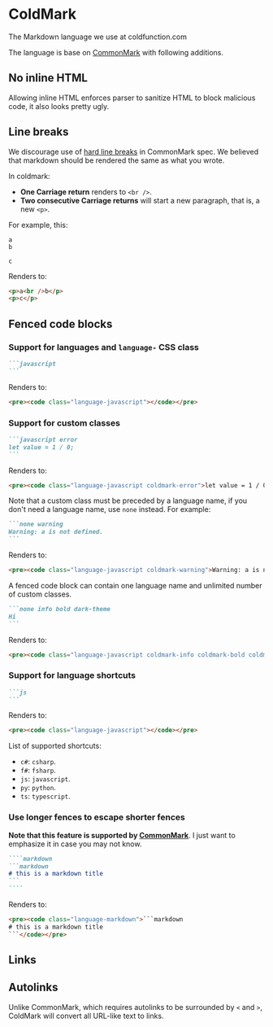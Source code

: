 # ColdMark
The Markdown language we use at coldfunction.com

The language is base on [CommonMark](http://commonmark.org/) with following additions.

## No inline HTML
Allowing inline HTML enforces parser to sanitize HTML to block malicious code, it also looks pretty ugly.

## Line breaks
We discourage use of [hard line breaks](http://spec.commonmark.org/0.12/#hard-line-breaks) in CommonMark spec. We believed that markdown should be rendered the same as what you wrote.


In coldmark:
* **One Carriage return** renders to `<br />`.
* **Two consecutive Carriage returns** will start a new paragraph, that is, a new `<p>`.

For example, this:
```
a
b

c
```

Renders to:
```html
<p>a<br />b</p>
<p>c</p>
```

## Fenced code blocks

### Support for languages and `language-` CSS class
````markdown
```javascript
```
````

Renders to:
```html
<pre><code class="language-javascript"></code></pre>
```

### Support for custom classes
````markdown
```javascript error
let value = 1 / 0;
```
````

Renders to:
```html
<pre><code class="language-javascript coldmark-error">let value = 1 / 0;</code></pre>
```

Note that a custom class must be preceded by a language name, if you don't need a language name, use `none` instead. For example:
````markdown
```none warning
Warning: a is not defined.
```
````

Renders to:
```html
<pre><code class="language-javascript coldmark-warning">Warning: a is not defined.</code></pre>
```

A fenced code block can contain one language name and unlimited number of custom classes.
````markdown
```none info bold dark-theme
Hi
```
````

Renders to:
```html
<pre><code class="language-javascript coldmark-info coldmark-bold coldmark-dark-theme">Hi</code></pre>
```

### Support for language shortcuts
````markdown
```js
```
````

Renders to:
```html
<pre><code class="language-javascript"></code></pre>
```

List of supported shortcuts:
* `c#`: `csharp`.
* `f#`: `fsharp`.
* `js`: `javascript`.
* `py`: `python`.
* `ts`: `typescript`.


### Use longer fences to escape shorter fences
**Note that this feature is supported by [CommonMark](http://spec.commonmark.org/0.27/#example-92)**. I just want to emphasize it in case you may not know.

`````markdown
````markdown
```markdown
# this is a markdown title
```
````
`````

Renders to:
````html
<pre><code class="language-markdown">```markdown
# this is a markdown title
```</code></pre>
````

## Links
## Autolinks
Unlike CommonMark, which requires autolinks to be surrounded by `<` and `>`, ColdMark will convert all URL-like text to links.
